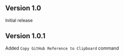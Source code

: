 ## Version 1.0

Initial release

## Version 1.0.1

Added `Copy GitHub Reference to Clipboard` command
